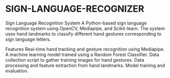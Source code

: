 # SIGN-LANGUAGE-RECOGNIZER
Sign Language Recognition System A Python-based sign language recognition system using OpenCV, Mediapipe, and Scikit-learn. The system uses hand landmarks to classify different hand gestures corresponding to sign language letters.

Features
Real-time hand tracking and gesture recognition using Mediapipe.
A machine learning model trained using a Random Forest Classifier.
Data collection script to gather training images for hand gestures.
Data processing and feature extraction from hand landmarks.
Model training and evaluation.
